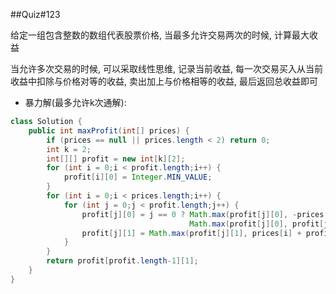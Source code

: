 ##Quiz#123

给定一组包含整数的数组代表股票价格, 当最多允许交易两次的时候, 计算最大收益

当允许多次交易的时候, 可以采取线性思维, 记录当前收益, 每一次交易买入从当前收益中扣除与价格对等的收益, 卖出加上与价格相等的收益, 最后返回总收益即可

* 暴力解(最多允许k次通解):

```java
class Solution {
    public int maxProfit(int[] prices) {
        if (prices == null || prices.length < 2) return 0;
        int k = 2;
        int[][] profit = new int[k][2];
        for (int i = 0;i < profit.length;i++) {
            profit[i][0] = Integer.MIN_VALUE;
        }
        for (int i = 0;i < prices.length;i++) {
            for (int j = 0;j < profit.length;j++) {
                profit[j][0] = j == 0 ? Math.max(profit[j][0], -prices[i]) :
                                        Math.max(profit[j][0], profit[j-1][1] - prices[i]);
                profit[j][1] = Math.max(profit[j][1], prices[i] + profit[j][0]);
            }
        }
        return profit[profit.length-1][1];
    }
}
```